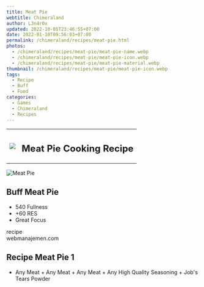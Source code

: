 ```yaml
---
title: Meat Pie
webtitle: Chimeraland
author: L3n4r0x
updated: 2022-10-05T23:46:55+07:00
date: 2022-01-10T09:56:03+07:00
permalink: /chimeraland/recipes/meat-pie.html
photos:
  - /chimeraland/recipes/meat-pie/meat-pie-name.webp
  - /chimeraland/recipes/meat-pie/meat-pie-icon.webp
  - /chimeraland/recipes/meat-pie/meat-pie-material.webp
thumbnail: /chimeraland/recipes/meat-pie/meat-pie-icon.webp
tags:
  - Recipe
  - Buff
  - Food
categories:
  - Games
  - Chimeraland
  - Recipes
---
```


<section id="bootstrap-wrapper"><link rel="stylesheet" href="https://cdn.statically.io/gh/dimaslanjaka/Web-Manajemen/40ac3225/css/bootstrap-4.5-wrapper.css"/><div class="row mb-2"><div class="col-md-12 mb-2"><table class="table" id="post-info"><tbody><tr><td><img class="d-inline-block me-2" src="/chimeraland/recipes/meat-pie/meat-pie-icon.webp" width="auto" height="auto"/></td><td><h1 class="fs-5">Meat Pie Cooking Recipe</h1></td></tr></tbody></table></div></div><div class="card mb-2"><div class="row g-0"><div class="col-sm-4 position-relative mb-2"><img src="/chimeraland/recipes/meat-pie/meat-pie-material.webp" class="card-img fit-cover w-100 h-100" alt="Meat Pie" data-fancybox="true"/></div><div class="col-sm-8 mb-2"><div class="card-body"><h2 class="card-title fs-5">Buff Meat Pie</h2><div class="card-text"><ul><li>540 Fullness</li><li>+60 RES</li><li>Great Focus</li></ul></div><span class="badge rounded-pill bg-dark">recipe</span></div><div class="card-footer text-end text-muted">webmanajemen.com</div></div></div></div><div class="row mb-2"><div class="col-12 col-lg-6 recipe-item mb-2"><div class="card"><div class="card-body"><h2 class="card-title fs-5">Recipe Meat Pie 1</h2><div class="card-text"><ul><li>Any Meat<span> + </span>Any Meat<span> + </span>Any Meat<span> + </span>Any High Quality Seasoning<span> + </span>Job&#x27;s Tears Powder</li></ul></div></div></div></div></div></section>
